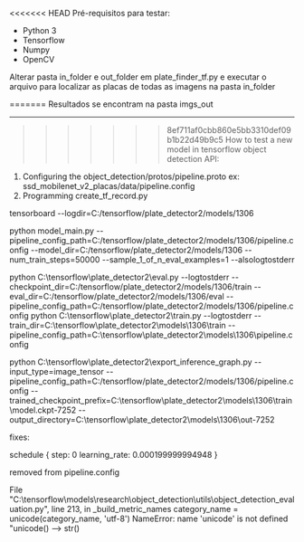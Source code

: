 <<<<<<< HEAD
Pré-requisitos para testar:
 * Python 3
 * Tensorflow
 * Numpy
 * OpenCV

 Alterar pasta in_folder e out_folder em plate_finder_tf.py e executar o arquivo para localizar as placas de todas as imagens na pasta in_folder




=======
Resultados se encontram na pasta imgs_out


-------------------------
>>>>>>> 8ef711af0cbb860e5bb3310def09b1b22d49b9c5
How to test a new model in tensorflow object detection API:
1) Configuring the object_detection/protos/pipeline.proto
		ex: ssd_mobilenet_v2_placas/data/pipeline.config
2) Programming create_tf_record.py




tensorboard --logdir=C:/tensorflow/plate_detector2/models/1306

python model_main.py --pipeline_config_path=C:/tensorflow/plate_detector2/models/1306/pipeline.config --model_dir=C:/tensorflow/plate_detector2/models/1306 --num_train_steps=50000 --sample_1_of_n_eval_examples=1 --alsologtostderr

python C:\tensorflow\plate_detector2\eval.py --logtostderr --checkpoint_dir=C:/tensorflow/plate_detector2/models/1306/train --eval_dir=C:/tensorflow/plate_detector2/models/1306/eval --pipeline_config_path=C:/tensorflow/plate_detector2/models/1306/pipeline.config
python C:\tensorflow\plate_detector2\train.py --logtostderr --train_dir=C:\tensorflow\plate_detector2\models\1306\train --pipeline_config_path=C:\tensorflow\plate_detector2\models\1306\pipeline.config


python C:\tensorflow\plate_detector2\export_inference_graph.py --input_type=image_tensor --pipeline_config_path=C:/tensorflow/plate_detector2/models/1306/pipeline.config --trained_checkpoint_prefix=C:\tensorflow\plate_detector2\models\1306\train\model.ckpt-7252 --output_directory=C:\tensorflow\plate_detector2\models\1306\out-7252





fixes:

schedule {
step: 0
learning_rate: 0.000199999994948
}

removed from pipeline.config

File "C:\tensorflow\models\research\object_detection\utils\object_detection_evaluation.py", line 213, in _build_metric_names
category_name = unicode(category_name, 'utf-8')
NameError: name 'unicode' is not defined
"unicode() --> str()
